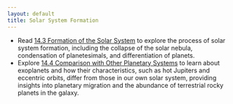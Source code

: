 ```yaml
---
layout: default
title: Solar System Formation
---
```


- Read [14.3 Formation of the Solar System](https://openstax.org/books/astronomy-2e/pages/14-3-formation-of-the-solar-system) to explore the process of solar system formation, including the collapse of the solar nebula, condensation of planetesimals, and differentiation of planets.
- Explore [14.4 Comparison with Other Planetary Systems](https://openstax.org/books/astronomy-2e/pages/14-4-comparison-with-other-planetary-systems) to learn about exoplanets and how their characteristics, such as hot Jupiters and eccentric orbits, differ from those in our own solar system, providing insights into planetary migration and the abundance of terrestrial rocky planets in the galaxy.
